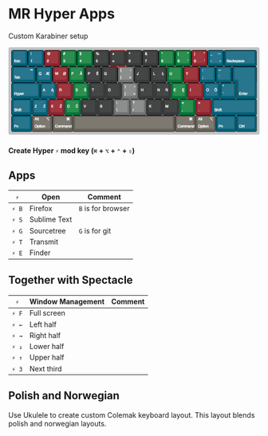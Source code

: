 # MR Hyper Apps
Custom Karabiner setup

![Keyboard](PolnormakWide.png)

####  Create Hyper `⚡︎` mod key (`⌘` + `⌥` + `⌃` + `⇧`)

## Apps

| `⚡︎`| Open  | Comment  |
| ------ | ---------- | ------------ |
|`⚡︎ B`  | Firefox  | `B` is for browser   |
| `⚡︎ S`  | Sublime Text |  |
| `⚡︎ G`   | Sourcetree | `G` is for git  |
| `⚡︎ T`   | Transmit |  |
| `⚡︎ E`   | Finder |  |



## Together with Spectacle

| `⚡︎`| Window Management  | Comment  |
| ------ | ---------- | ------------ |
| `⚡︎ F`   | Full screen |   |
|`⚡︎ ←`  | Left half  |  |
| `⚡︎ →`   | Right half |  |
| `⚡︎ ↓`  | Lower half |  |
| `⚡︎ ↑`   | Upper half |   |
| `⚡︎ 3`   | Next third |   |


## Polish and Norwegian

Use Ukulele to create custom Colemak keyboard layout. This layout blends polish and norwegian layouts.